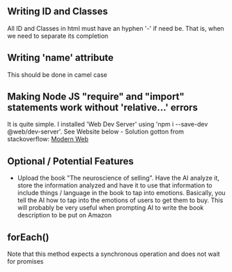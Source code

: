 ## Writing ID and Classes
All ID and Classes in html must have an hyphen '-' if need be. That is, when we need to separate its completion

## Writing 'name' attribute
This should be done in camel case

## Making Node JS "require" and "import" statements work without 'relative...' errors
It is quite simple. I installed 'Web Dev Server' using 'npm i --save-dev @web/dev-server'.
See Website below - Solution gotton from stackoverflow:
[Modern Web](https://modern-web.dev/docs/dev-server/overview/)

## Optional / Potential Features
- Upload the book "The neuroscience of selling". Have the AI analyze it, store the information analyzed and have it to use that information to include things / language in the book to tap into emotions.
Basically, you tell the AI how to tap into the emotions of users to get them to buy. This will probably be very useful when prompting AI to write the book description to be put on Amazon

## forEach()
Note that this method expects a synchronous operation and does not wait for promises